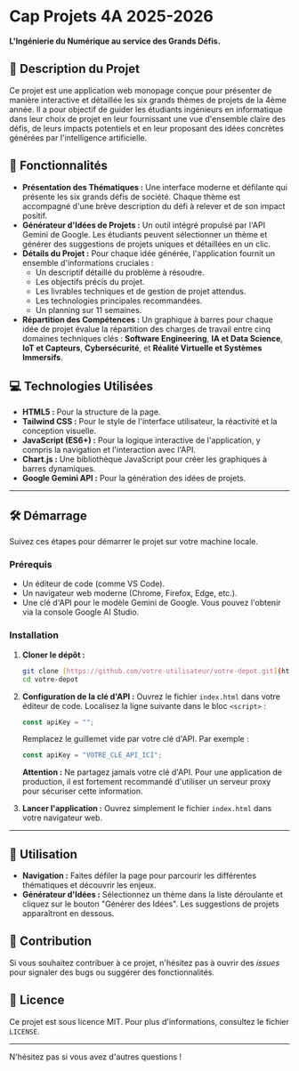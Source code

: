 # Cap Projets 4A 2025-2026

**L'Ingénierie du Numérique au service des Grands Défis.**

## 🎯 Description du Projet

Ce projet est une application web monopage conçue pour présenter de manière interactive et détaillée les six grands thèmes de projets de la 4ème année. Il a pour objectif de guider les étudiants ingénieurs en informatique dans leur choix de projet en leur fournissant une vue d'ensemble claire des défis, de leurs impacts potentiels et en leur proposant des idées concrètes générées par l'intelligence artificielle.

## 🚀 Fonctionnalités

* **Présentation des Thématiques :** Une interface moderne et défilante qui présente les six grands défis de société. Chaque thème est accompagné d'une brève description du défi à relever et de son impact positif.
* **Générateur d'Idées de Projets :** Un outil intégré propulsé par l'API Gemini de Google. Les étudiants peuvent sélectionner un thème et générer des suggestions de projets uniques et détaillées en un clic.
* **Détails du Projet :** Pour chaque idée générée, l'application fournit un ensemble d'informations cruciales :
    * Un descriptif détaillé du problème à résoudre.
    * Les objectifs précis du projet.
    * Les livrables techniques et de gestion de projet attendus.
    * Les technologies principales recommandées.
    * Un planning sur 11 semaines.
* **Répartition des Compétences :** Un graphique à barres pour chaque idée de projet évalue la répartition des charges de travail entre cinq domaines techniques clés : **Software Engineering**, **IA et Data Science**, **IoT et Capteurs**, **Cybersécurité**, et **Réalité Virtuelle et Systèmes Immersifs**.

## 💻 Technologies Utilisées

* **HTML5 :** Pour la structure de la page.
* **Tailwind CSS :** Pour le style de l'interface utilisateur, la réactivité et la conception visuelle.
* **JavaScript (ES6+) :** Pour la logique interactive de l'application, y compris la navigation et l'interaction avec l'API.
* **Chart.js :** Une bibliothèque JavaScript pour créer les graphiques à barres dynamiques.
* **Google Gemini API :** Pour la génération des idées de projets.

---

## 🛠️ Démarrage

Suivez ces étapes pour démarrer le projet sur votre machine locale.

### Prérequis

* Un éditeur de code (comme VS Code).
* Un navigateur web moderne (Chrome, Firefox, Edge, etc.).
* Une clé d'API pour le modèle Gemini de Google. Vous pouvez l'obtenir via la console Google AI Studio.

### Installation

1.  **Cloner le dépôt :**
    ```bash
    git clone [https://github.com/votre-utilisateur/votre-depot.git](https://github.com/votre-utilisateur/votre-depot.git)
    cd votre-depot
    ```

2.  **Configuration de la clé d'API :**
    Ouvrez le fichier `index.html` dans votre éditeur de code. Localisez la ligne suivante dans le bloc `<script>` :
    ```javascript
    const apiKey = "";
    ```
    Remplacez le guillemet vide par votre clé d'API. Par exemple :
    ```javascript
    const apiKey = "VOTRE_CLÉ_API_ICI";
    ```
    **Attention :** Ne partagez jamais votre clé d'API. Pour une application de production, il est fortement recommandé d'utiliser un serveur proxy pour sécuriser cette information.

3.  **Lancer l'application :**
    Ouvrez simplement le fichier `index.html` dans votre navigateur web.

---

## 🧭 Utilisation

* **Navigation :** Faites défiler la page pour parcourir les différentes thématiques et découvrir les enjeux.
* **Générateur d'Idées :** Sélectionnez un thème dans la liste déroulante et cliquez sur le bouton "Générer des Idées". Les suggestions de projets apparaîtront en dessous.

## 🤝 Contribution

Si vous souhaitez contribuer à ce projet, n'hésitez pas à ouvrir des *issues* pour signaler des bugs ou suggérer des fonctionnalités.

## 📄 Licence

Ce projet est sous licence MIT. Pour plus d'informations, consultez le fichier `LICENSE`.

---

N'hésitez pas si vous avez d'autres questions !
